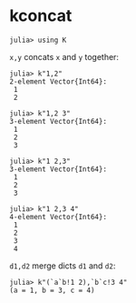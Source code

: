 # kconcat

    julia> using K

`x,y` concats `x` and `y` together:

    julia> k"1,2"
    2-element Vector{Int64}:
     1
     2
    
    julia> k"1,2 3"
    3-element Vector{Int64}:
     1
     2
     3
    
    julia> k"1 2,3"
    3-element Vector{Int64}:
     1
     2
     3
    
    julia> k"1 2,3 4"
    4-element Vector{Int64}:
     1
     2
     3
     4
    
`d1,d2` merge dicts `d1` and `d2`:

    julia> k"(`a`b!1 2),`b`c!3 4"
    (a = 1, b = 3, c = 4)
